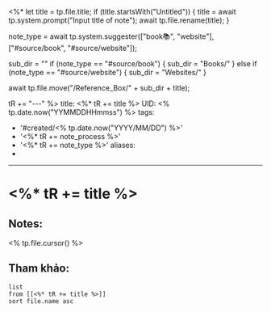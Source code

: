 <%* 
  let title = tp.file.title;
  if (title.startsWith("Untitled")) {
  	title = await tp.system.prompt("Input title of note");
    await tp.file.rename(title);
  }

  note_type = await tp.system.suggester(["book📚", "website"], ["#source/book", "#source/website"]);
  
  sub_dir = ""
  if (note_type == "#source/book") {
    sub_dir = "Books/"
  }
  else if (note_type == "#source/website") {
    sub_dir = "Websites/"
  }
  
  await tp.file.move("/Reference_Box/" + sub_dir + title);
   
  tR += "---"
%>
title: <%* tR += title %>
UID: <% tp.date.now("YYMMDDHHmmss") %>
tags:
  - '#created/<% tp.date.now("YYYY/MM/DD") %>'
  - '<%* tR += note_process %>'
  - '<%* tR += note_type %>'
aliases:
  - 
---
# <%* tR += title %>

## Notes:
<% tp.file.cursor() %>

## Tham khảo:
```dataview
list
from [[<%* tR += title %>]]
sort file.name asc
```